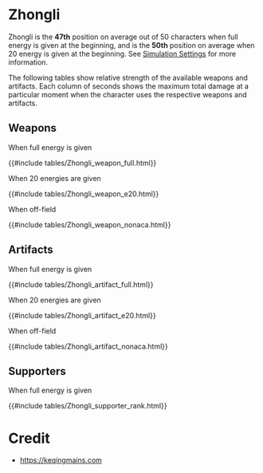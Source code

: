 # Zhongli

Zhongli is the **47th** position on average out of 50
characters when full energy is given at the beginning, and is the
**50th** position on average when 20 energy is given at the
beginning. See [Simulation Settings](./simulation_settings.md) for more
information.

The following tables show relative strength of the available weapons and
artifacts. Each column of seconds shows the maximum total damage at a
particular moment when the character uses the respective weapons and
artifacts.

## Weapons

When full energy is given

{{#include tables/Zhongli_weapon_full.html}}

When 20 energies are given

{{#include tables/Zhongli_weapon_e20.html}}

When off-field

{{#include tables/Zhongli_weapon_nonaca.html}}

## Artifacts

When full energy is given

{{#include tables/Zhongli_artifact_full.html}}

When 20 energies are given

{{#include tables/Zhongli_artifact_e20.html}}

When off-field

{{#include tables/Zhongli_artifact_nonaca.html}}

## Supporters

When full energy is given

{{#include tables/Zhongli_supporter_rank.html}}

# Credit

- <https://keqingmains.com>
